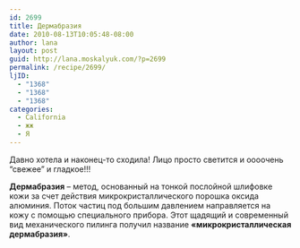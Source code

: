 ```yaml
---
id: 2699
title: Дермабразия
date: 2010-08-13T10:05:48-08:00
author: lana
layout: post
guid: http://lana.moskalyuk.com/?p=2699
permalink: /recipe/2699/
ljID:
  - "1368"
  - "1368"
  - "1368"
categories:
  - California
  - жж
  - Я
---
```

Давно хотела и наконец-то сходила! Лицо просто светится и оооочень &#8220;свежее&#8221; и гладкое!!!

**Дермабразия** &#8211; метод, основанный на тонкой послойной шлифовке кожи за счет действия микрокристаллического порошка оксида алюминия. Поток частиц под большим давлением направляется на кожу с помощью специального прибора. Этот щадящий и современный вид механического пилинга получил название **«микрокристаллическая дермабразия»**.
